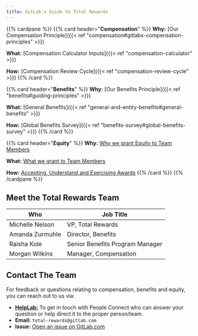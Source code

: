 ```yaml
---
title: GitLab's Guide to Total Rewards
---
```


{{% cardpane %}}
{{% card header="**Compensation**" %}}
**Why:** [Our Compensation Principle]({{< ref "compensation#gitlabs-compensation-principles" >}})

**What:** [Compensation Calculator Inputs]({{< ref "compensation-calculator" >}})

**How:** [Compensation Review Cycle]({{< ref "compensation-review-cycle" >}})
{{% /card %}}

{{% card header="**Benefits**" %}}
**Why:** [Our Benefits Principle]({{< ref "benefits#guiding-principles" >}})

**What:** [General Benefits]({{< ref "general-and-entity-benefits#general-benefits" >}})

**How:** [Global Benefits Survey]({{< ref "benefits-survey#global-benefits-survey" >}})
{{% /card %}}

{{% card header="**Equity**" %}}
**Why:** [Why we grant Equity to Team Members](/handbook/total-rewards/stock-options/#stock-options)

**What:** [What we grant to Team Members](/handbook/total-rewards/stock-options/#stock-option-grant-levels)

**How:** [Accepting, Understand and Exercising Awards](/handbook/total-rewards/stock-options/#exercising-your-options)
{{% /card %}}
{{% /cardpane %}}

## Meet the Total Rewards Team

| Who  | Job Title |
|------|-----------|
| Michelle Nelson | VP, Total Rewards |
| Amanda Zurmuhle| Director, Benefits |
| Raisha Kole | Senior Benefits Program Manager |
| Morgan Wilkins | Manager, Compensation |

## Contact The Team

For feedback or questions relating to compensation, benefits and equity, you can reach out to us via:

- **[HelpLab:](/handbook/business-technology/enterprise-applications/guides/helplab-guide/)** To get in touch with People Connect who can answer your question or help direct it to the proper person/team.
- **Email:** `total-rewards@gitlab.com`
- **Issue:** [Open an issue on GitLab.com](https://gitlab.com/gitlab-com/people-group/total-rewards/issues/new)
